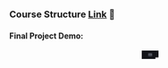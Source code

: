 ### Course Structure [Link](https://vojvodinaictcluster.org/sr/javajuniorprogram/) :rocket:
#### Final Project Demo:
<div align="center"><img width="30em" src="https://github.com/RastkoD/Fullstack_Bootcamp/blob/main/classmate_demo.gif"></div>
